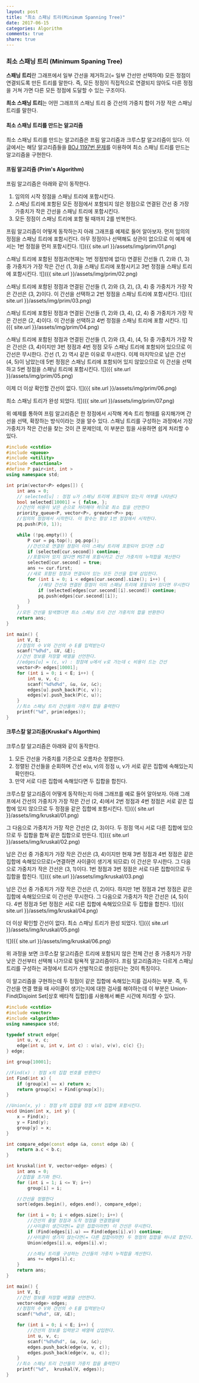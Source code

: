 ```yaml
---
layout: post
title: "최소 스패닝 트리(Minimum Spanning Tree)"
date: 2017-06-15
categories: Algorithm
comments: true
share: true
---
```



### **최소 스패닝 트리 (Minimum Spaning Tree)**

**스패닝 트리**란 그래프에서 일부 간선을 제거하고(= 일부 간선만 선택하여) 모든 정점이 연결되도록 만든 트리를 말한다. 즉, 모든 정점이 직접적으로 연결되지 않아도 다른 정점을 거쳐 가면 다른 모든 정점에 도달할 수 있는 구조이다.

**최소 스패닝 트리**는 어떤 그래프의 스패닝 트리 중 간선의 가중치 합이 가장 작은 스패닝 트리를 말한다.

#### **최소 스패닝 트리를 만드는 알고리즘**

최소 스패닝 트리를 만드는 알고리즘은 프림 알고리즘과 크루스칼 알고리즘이 있다. 이 글에서는 해당 알고리즘들을 [BOJ 1197번 문제](http://boj.kr/1197)를 이용하여 최소 스패닝 트리를 만드는 알고리즘을 구현한다.

#### **프림 알고리즘 (Prim's Algorithm)**

프림 알고리즘은 아래와 같이 동작한다.

1. 임의의 시작 정점을 스패닝 트리에 포함시킨다.
2. 스패닝 트리에 포함된 모든 정점에서 포함되지 않은 정점으로 연결된 간선 중 가장 가중치가 작은 간선을 스패닝 트리에 포함시킨다.
3. 모든 정점이 스패닝 트리에 포함 될 때까지 2를 반복한다.



프림 알고리즘이 어떻게 동작하는지 아래 그래프를 예제로 들어 알아보자. 먼저 임의의 정점을 스패닝 트리에 포함시킨다. 아무 정점이나 선택해도 상관이 없으므로 이 예제 에서는 1번 정점을 먼저 포함시킨다.
![]({{ site.url }}/assets/img/prim/01.png)

스패닝 트리에 포함된 정점과(현재는 1번 정점밖에 없다) 연결된 간선들 (1, 2)와 (1, 3) 중 가중치가 가장 작은 간선 (1, 3)을 스패닝 트리에 포함시키고 3번 정점을 스패닝 트리에 포함시킨다.
![]({{ site.url }}/assets/img/prim/02.png)

스패닝 트리에 포함된 정점과 연결된 간선들 (1, 2)와 (3, 2), (3, 4) 중 가중치가 가장 작은 간선은 (3, 2)이다. 이 간선을 선택하고 2번 정점을 스패닝 트리에 포함시킨다.
![]({{ site.url }}/assets/img/prim/03.png)

스패닝 트리에 포함된 정점과 연결된 간선들 (1, 2)와 (3, 4), (2, 4) 중 가중치가 가장 작은 간선은 (2, 4)이다. 이 간선을 선택하고 4번 정점을 스패닝 트리에 포함 시킨다.
![]({{ site.url }}/assets/img/prim/04.png)

스패닝 트리에 포함된 정점과 연결된 간선들 (1, 2)와 (3, 4), (4, 5) 중 가중치가 가장 작은 간선은 (3, 4)이지만 3번 정점과 4번 정점 모두 스패닝 트리에 포함되어 있으므로 이 간선은 무시한다. 간선 (1, 2) 역시 같은 이유로 무시한다. 이제 마지막으로 남은 간선 (4, 5)이 남았는데 5번 정점은 스패닝 트리에 포함되어 있지 않았으므로 이 간선을 선택하고 5번 정점을 스패닝 트리에 포함시킨다.
![]({{ site.url }}/assets/img/prim/05.png)

이제 더 이상 확인할 간선이 없다.
![]({{ site.url }}/assets/img/prim/06.png)

최소 스패닝 트리가 완성 되었다.
![]({{ site.url }}/assets/img/prim/07.png)




위 예제를 통하여 프림 알고리즘은 한 정점에서 시작해 계속 트리 형태를 유지해가며 간선을 선택, 확장하는 방식이라는 것을 알수 있다. 스패닝 트리를 구성하는 과정에서 가장 가중치가 작은 간선을 찾는 것이 큰 문제인데, 이 부분은 힙을 사용하면 쉽게 처리할 수 있다.

```cpp
#include <cstdio>
#include <queue>
#include <utility>
#include <functional>
#define P pair<int, int >
using namespace std;

int prim(vector<P> edges[]) {
	int ans = 0;
	// selected[u] : 정점 u가 스패닝 트리에 포함되어 있는지 여부를 나타낸다
	bool selected[10001] = { false, };
	//간선의 비용이 낮은 순으로 처리해야 하므로 최소 힙을 선언한다
	priority_queue<P, vector<P>, greater<P>> pq;
	//임의의 정점에서 시작한다. 이 함수는 항상 1번 정점에서 시작한다.
	pq.push(P(0, 1));

	while (!pq.empty()) {
		P cur = pq.top(); pq.pop();
		//간선으로 연결된 정점이 이미 스패닝 트리에 포함되어 있다면 스킵
		if (selected[cur.second]) continue;
		//포함되어 있지 않다면 MST에 포함시키고 간선 가중치의 누적합을 계산한다
		selected[cur.second] = true;
		ans += cur.first;
		//새로 포함된 정점과 연결되어 있는 모든 간선을 힙에 삽입한다.
		for (int i = 0; i < edges[cur.second].size(); i++) {
			//해당 간선과 연결된 정점이 이미 스패닝 트리에 포함되어 있다면 무시한다
			if (selected[edges[cur.second][i].second]) continue;
			pq.push(edges[cur.second][i]);
		}
	}
	//모든 간선을 탐색했다면 최소 스패닝 트리 간선 가중치의 합을 반환한다
	return ans;
}

int main() {
	int V, E;
	//정점의 수 V와 간선의 수 E를 입력받는다
	scanf("%d%d", &V, &E);
	//간선 정보를 저장할 배열을 선언한다.
	//edges[u] = (c, v) : 정점에 u에서 v로 가는데 c 비용이 드는 간선
	vector<P> edges[10001];
	for (int i = 0; i < E; i++) {
		int u, v, c;
		scanf("%d%d%d", &u, &v, &c);
		edges[u].push_back(P(c, v));
		edges[v].push_back(P(c, u));
	}
	//최소 스패닝 트리 간선들의 가중치 합을 출력한다
	printf("%d", prim(edges));
}
```


#### **크루스칼 알고리즘(Kruskal's Algorthim)**

크루스칼 알고리즘은 아래와 같이 동작한다.

1. 모든 간선을 가중치를 기준으로 오름차순 정렬한다.
2. 정렬된 간선들을 순회하며 간선 e(u, v)의 정점 u, v가 서로 같은 집합에 속해있는지 확인한다.
3. 만약 서로 다른 집합에 속해있다면 두 집합을 합친다.

크루스칼 알고리즘이 어떻게 동작하는지 아래 그래프를 예로 들어 알아보자. 아래 그래프에서 간선의 가중치가 가장 작은 간선 (2, 4)에서 2번 정점과 4번 정점은 서로 같은 집합에 있지 않으므로 두 정점을 같은 집합에 포함시킨다.
![]({{ site.url }}/assets/img/kruskal/01.png)

그 다음으로 가중치가 가장 작은 간선은 (2, 3)이다. 두 정점 역시 서로 다른 집합에 있으므로 두 집합을 합쳐 같은 집합으로 만든다.
![]({{ site.url }}/assets/img/kruskal/02.png)

남은 간선 중 가중치가 가장 작은 간선은 (3, 4)이지만 현재 3번 정점과 4번 정점은 같은 집합에 속해있으므로(=연결하면 사이클이 생기게 되므로) 이 간선은 무시한다. 그 다음으로 가중치가 작은 간선은 (3, 1)이다. 1번 정점과 3번 정점은 서로 다른 집합이므로 두 집합을 합친다.
![]({{ site.url }}/assets/img/kruskal/03.png)

남은 간선 중 가중치가 가장 작은 간선은 (1, 2)이다. 하지만 1번 정점과 2번 정점은 같은 집합에 속해있으므로 이 간선은 무시한다. 그 다음으로 가중치가 작은 간선은 (4, 5)이다. 4번 정점과 5번 정점은 서로 다른 집합에 속해있으므로 두 집합을 합친다.
![]({{ site.url }}/assets/img/kruskal/04.png)


더 이상 확인할 간선이 없다. 최소 스패닝 트리가 완성 되었다.
![]({{ site.url }}/assets/img/kruskal/05.png)


![]({{ site.url }}/assets/img/kruskal/06.png)

위 과정을 보면 크루스칼 알고리즘은 트리에 포함되지 않은 전체 간선 중 가중치가 가장 낮은 간선부터 선택해 나가므로 탐욕적 알고리즘이다. 프림 알고리즘과는 다르게 스패닝 트리를 구성하는 과정에서 트리가 산발적으로 생성된다는 것이 특징이다.

이 알고리즘을 구현하는데 두 정점이 같은 집합에 속해있는지를 검사하는 부분. 즉, 두 간선을 연결 했을 때 사이클이 생기는지에 대한 검사를 해야하는데 이 부분은 Union-Find(Disjoint Set[상호 배타적 집합])를 사용해서 빠른 시간에 처리할 수 있다.

```cpp
#include <cstdio>
#include <vector>
#include <algorithm>
using namespace std;

typedef struct edge{
	int u, v, c;
	edge(int u, int v, int c) : u(u), v(v), c(c) {};
} edge;

int group[10001];

//Find(x) : 정점 x의 집합 번호를 반환한다
int Find(int x) {
	if (group[x] == x) return x;
	return group[x] = Find(group[x]);
}

//Union(x, y) : 정점 y의 집합을 정점 x의 집합에 포함시킨다.
void Union(int x, int y) {
	x = Find(x);
	y = Find(y);
	group[y] = x;
}

int compare_edge(const edge &a, const edge &b) {
	return a.c < b.c;
}

int kruskal(int V, vector<edge> edges) {
	int ans = 0;
	//집합을 초기화 한다.
	for (int i = 1; i <= V; i++)
		group[i] = i;

	//간선을 정렬한다
	sort(edges.begin(), edges.end(), compare_edge);

	for (int i = 0; i < edges.size(); i++) {
		//간선의 출발 정점과 도착 정점을 연결했을때
		//사이클이 생긴다면(= 같은 집합이라면) 이 간선은 무시한다.
		if (Find(edges[i].u) == Find(edges[i].v)) continue;
		//사이클이 생기지 않는다면(= 다른 집합이라면) 두 정점의 집합을 하나로 합친다.
		Union(edges[i].u, edges[i].v);

		//스패닝 트리를 구성하는 간선들의 가중치 누적합을 계산한다.
		ans += edges[i].c;
	}
	return ans;
}

int main() {
	int V, E;
	//간선 정보를 저장할 배열을 선언한다.
	vector<edge> edges;
	//정점의 수 V와 간선의 수 E를 입력받는다
	scanf("%d%d", &V, &E);

	for (int i = 0; i < E; i++) {
		//간선의 정보를 입력받고 배열에 삽입한다.
		int u, v, c;
		scanf("%d%d%d", &u, &v, &c);
		edges.push_back(edge(u, v, c));
		edges.push_back(edge(v, u, c));
	}
	//최소 스패닝 트리 간선들의 가중치 합을 출력한다
	printf("%d",  kruskal(V, edges));
}
```
